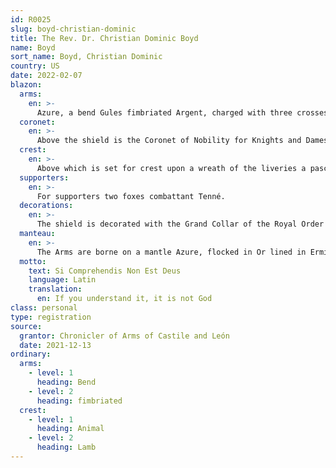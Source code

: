 ```yaml
---
id: R0025
slug: boyd-christian-dominic
title: The Rev. Dr. Christian Dominic Boyd
name: Boyd
sort_name: Boyd, Christian Dominic
country: US
date: 2022-02-07
blazon:
  arms:
    en: >-
      Azure, a bend Gules fimbriated Argent, charged with three crosses pattee between two greyhound’s heads erased proper all of the Last.
  coronet:
    en: >-
      Above the shield is the Coronet of Nobility for Knights and Dames of the Royal Order of Obeng II, surmounted by a helm appropriate to his degree.
  crest:
    en: >-
      Above which is set for crest upon a wreath of the liveries a paschal lamb regardant proper its banner bearing Azure a saltire argent.
  supporters:
    en: >-
      For supporters two foxes combattant Tenné.
  decorations:
    en: >-
      The shield is decorated with the Grand Collar of the Royal Order of Obeng II.
  manteau:
    en: >-
      The Arms are borne on a mantle Azure, flocked in Or lined in Ermine bearing a pavilion surmounted by the traditional Coronet of a Count.
  motto:
    text: Si Comprehendis Non Est Deus
    language: Latin
    translation:
      en: If you understand it, it is not God
class: personal
type: registration
source:
  grantor: Chronicler of Arms of Castile and León
  date: 2021-12-13
ordinary:
  arms:
    - level: 1
      heading: Bend
    - level: 2
      heading: fimbriated
  crest:
    - level: 1
      heading: Animal
    - level: 2
      heading: Lamb
---
```

